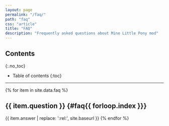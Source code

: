 ```yaml
---
layout: page
permalink: "/faq/"
path: "faq"
css: "article"
title: "FAQ"
description: "Frequently asked questions about Mine Little Pony mod"
---
```


## Contents
{:.no_toc}

- Table of contents
{:toc}

---

{% for item in site.data.faq %}
## {{ item.question }} {#faq{{ forloop.index }}}
{{ item.answer | replace: ':rel:', site.baseurl }}
{% endfor %}
